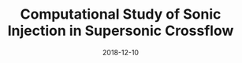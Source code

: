 ---
title: "Computational Study of Sonic Injection in Supersonic Crossflow"
collection: conferences
permalink: /conference/2018-sonic-injection
excerpt: "Sharma, Vatsalya and Chakraborty, Debasis and Eswaran, Vinayak"
date: 2018-12-10
venue: "Proceedings of the 7th International and 45th National Conference on Fluid Mechanics and Fluid Power (FMFP)"
---